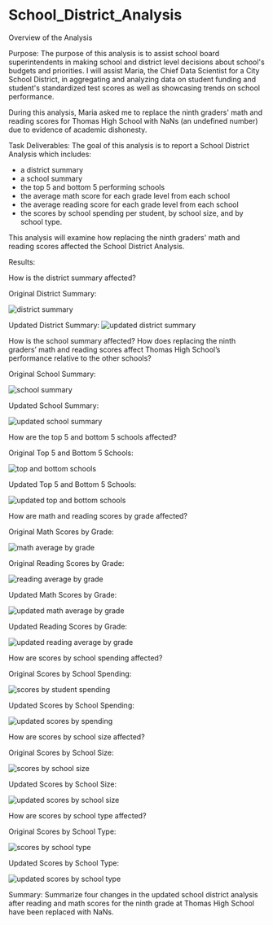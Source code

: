 # School_District_Analysis

Overview of the Analysis

Purpose: The purpose of this analysis is to assist school board superintendents in making school and district level decisions about school's budgets and priorities. I will assist Maria, the Chief Data Scientist for a City School District, in aggregating and analyzing data on student funding and student's standardized test scores as well as showcasing trends on school performance. 

During this analysis, Maria asked me to replace the ninth graders' math and reading scores for Thomas High School with NaNs (an undefined number) due to evidence of academic dishonesty. 

Task Deliverables: The goal of this analysis is to report a School District Analysis which includes:
- a district summary
- a school summary
- the top 5 and bottom 5 performing schools
- the average math score for each grade level from each school
- the average reading score for each grade level from each school
- the scores by school spending per student, by school size, and by school type. 

This analysis will examine how replacing the ninth graders' math and reading scores affected the School District Analysis.

Results: 

How is the district summary affected?

Original District Summary: 

![district summary](https://user-images.githubusercontent.com/86159728/135667403-c526e115-18dd-4da4-8825-9e2f5accb3a5.jpg)

Updated District Summary: 
![updated district summary](https://user-images.githubusercontent.com/86159728/135667239-d55ed043-8254-49a4-a586-ac705157184d.jpg)

How is the school summary affected? How does replacing the ninth graders’ math and reading scores affect Thomas High School’s performance relative to the other schools?

Original School Summary:

![school summary](https://user-images.githubusercontent.com/86159728/135668244-d8c5aa28-545b-4f73-89d5-99abdc97e352.jpg)

Updated  School Summary:

![updated school summary](https://user-images.githubusercontent.com/86159728/135668437-5b584514-05db-49c7-ae91-dab005870ac2.jpg)

How are the top 5 and bottom 5 schools affected?

Original Top 5 and Bottom 5 Schools:

![top and bottom schools](https://user-images.githubusercontent.com/86159728/135668694-c29fa268-13c8-45c4-b6ca-2dffbf0dadf4.jpg)

Updated Top 5 and Bottom 5 Schools:

![updated top and bottom schools](https://user-images.githubusercontent.com/86159728/135668787-c15cfc6e-59d7-4403-a15d-5b450b36e53d.jpg)

How are math and reading scores by grade affected?

Original Math Scores by Grade:

![math average by grade](https://user-images.githubusercontent.com/86159728/135669210-cf447136-3e81-48f2-8541-dd17d044d574.jpg)

Original Reading Scores by Grade: 

![reading average by grade](https://user-images.githubusercontent.com/86159728/135669297-99b32f42-ee60-478a-8068-9cbc1941dea6.jpg)

Updated Math Scores by Grade:

![updated math average by grade](https://user-images.githubusercontent.com/86159728/135669250-e3cd131a-530e-429e-b39a-ab211b9ec0eb.jpg)


Updated Reading Scores by Grade: 

![updated reading average by grade](https://user-images.githubusercontent.com/86159728/135669355-477c0de3-a0de-4509-85c2-7e571c89d182.jpg)

How are scores by school spending affected?

Original Scores by School Spending:

![scores by student spending](https://user-images.githubusercontent.com/86159728/135669478-04f0d772-a9ff-42a1-bb62-bb92c1428840.jpg)

Updated Scores by School Spending:

![updated scores by spending](https://user-images.githubusercontent.com/86159728/135669500-d548aa20-1d76-4324-af15-1e86195ff41d.jpg)

How are scores by school size affected?

Original Scores by School Size:

![scores by school size](https://user-images.githubusercontent.com/86159728/135669629-6e64576e-b3a0-4be7-9615-4271b0fda9ac.jpg)

Updated Scores by School Size:

![updated scores by school size](https://user-images.githubusercontent.com/86159728/135669650-ddd42c50-9684-465e-a0b7-def289e2ebed.jpg)

How are scores by school type affected?

Original Scores by School Type:

![scores by school type](https://user-images.githubusercontent.com/86159728/135669693-a36ed2fd-2ecd-4ef3-ac9d-2094ffec41ab.jpg)

Updated Scores by School Type:

![updated scores by school type](https://user-images.githubusercontent.com/86159728/135669717-b810b36a-716c-4c58-abf7-a15af718f681.jpg)

Summary: Summarize four changes in the updated school district analysis after reading and math scores for the ninth grade at Thomas High School have been replaced with NaNs.


